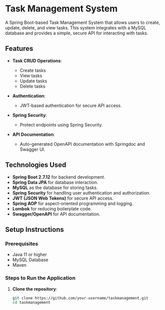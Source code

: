 # Task Management System

A Spring Boot-based Task Management System that allows users to create, update, delete, and view tasks. This system integrates with a MySQL database and provides a simple, secure API for interacting with tasks.

## Features

- **Task CRUD Operations**: 
  - Create tasks
  - View tasks
  - Update tasks
  - Delete tasks
  
- **Authentication**:
  - JWT-based authentication for secure API access.
  
- **Spring Security**: 
  - Protect endpoints using Spring Security.
  
- **API Documentation**:
  - Auto-generated OpenAPI documentation with Springdoc and Swagger UI.

## Technologies Used

- **Spring Boot 2.7.12** for backend development.
- **Spring Data JPA** for database interaction.
- **MySQL** as the database for storing tasks.
- **Spring Security** for handling user authentication and authorization.
- **JWT (JSON Web Tokens)** for secure API access.
- **Spring AOP** for aspect-oriented programming and logging.
- **Lombok** for reducing boilerplate code.
- **Swagger/OpenAPI** for API documentation.

## Setup Instructions

### Prerequisites

- Java 11 or higher
- MySQL Database
- Maven

### Steps to Run the Application

1. **Clone the repository**:
   ```bash
   git clone https://github.com/your-username/taskmanagement.git
   cd taskmanagement
